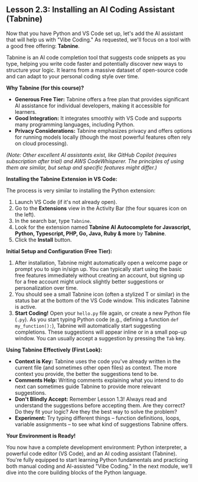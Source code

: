 ## Lesson 2.3: Installing an AI Coding Assistant (Tabnine)

Now that you have Python and VS Code set up, let's add the AI assistant that will help us with "Vibe Coding." As requested, we'll focus on a tool with a good free offering: **Tabnine**.

Tabnine is an AI code completion tool that suggests code snippets as you type, helping you write code faster and potentially discover new ways to structure your logic. It learns from a massive dataset of open-source code and can adapt to your personal coding style over time.

**Why Tabnine (for this course)?**

*   **Generous Free Tier:** Tabnine offers a free plan that provides significant AI assistance for individual developers, making it accessible for learners.
*   **Good Integration:** It integrates smoothly with VS Code and supports many programming languages, including Python.
*   **Privacy Considerations:** Tabnine emphasizes privacy and offers options for running models locally (though the most powerful features often rely on cloud processing).

*(Note: Other excellent AI assistants exist, like GitHub Copilot (requires subscription after trial) and AWS CodeWhisperer. The principles of using them are similar, but setup and specific features might differ.)*

**Installing the Tabnine Extension in VS Code:**

The process is very similar to installing the Python extension:

1.  Launch VS Code (if it's not already open).
2.  Go to the **Extensions** view in the Activity Bar (the four squares icon on the left).
3.  In the search bar, type `Tabnine`.
4.  Look for the extension named **Tabnine AI Autocomplete for Javascript, Python, Typescript, PHP, Go, Java, Ruby & more** by **Tabnine**.
5.  Click the **Install** button.

**Initial Setup and Configuration (Free Tier):**

1.  After installation, Tabnine might automatically open a welcome page or prompt you to sign in/sign up. You can typically start using the basic free features immediately without creating an account, but signing up for a free account might unlock slightly better suggestions or personalization over time.
2.  You should see a small Tabnine icon (often a stylized T or similar) in the status bar at the bottom of the VS Code window. This indicates Tabnine is active.
3.  **Start Coding!** Open your `hello.py` file again, or create a new Python file (`.py`). As you start typing Python code (e.g., defining a function `def my_function():`), Tabnine will automatically start suggesting completions. These suggestions will appear inline or in a small pop-up window. You can usually accept a suggestion by pressing the `Tab` key.

**Using Tabnine Effectively (First Look):**

*   **Context is Key:** Tabnine uses the code you've already written in the current file (and sometimes other open files) as context. The more context you provide, the better the suggestions tend to be.
*   **Comments Help:** Writing comments explaining what you intend to do next can sometimes guide Tabnine to provide more relevant suggestions.
*   **Don't Blindly Accept:** Remember Lesson 1.3! Always read and understand the suggestions before accepting them. Are they correct? Do they fit your logic? Are they the best way to solve the problem?
*   **Experiment:** Try typing different things – function definitions, loops, variable assignments – to see what kind of suggestions Tabnine offers.

**Your Environment is Ready!**

You now have a complete development environment: Python interpreter, a powerful code editor (VS Code), and an AI coding assistant (Tabnine). You're fully equipped to start learning Python fundamentals and practicing both manual coding and AI-assisted "Vibe Coding." In the next module, we'll dive into the core building blocks of the Python language.
